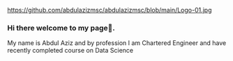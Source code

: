 https://github.com/abdulazizmsc/abdulazizmsc/blob/main/Logo-01.jpg

### Hi there welcome to my page👋.

My name is Abdul Aziz and by profession I am Chartered Engineer and have recently completed course on Data Science

<!--
**abdulazizmsc/abdulazizmsc** is a ✨ _special_ ✨ repository because its `README.md` (this file) appears on your GitHub profile.

Here are some ideas to get you started:

- 🔭 I’m currently working on ...
- 🌱 I’m currently learning ...
- 👯 I’m looking to collaborate on ...
- 🤔 I’m looking for help with ...
- 💬 Ask me about ...
- 📫 How to reach me: ...
- 😄 Pronouns: ...
- ⚡ Fun fact: ...
-->
